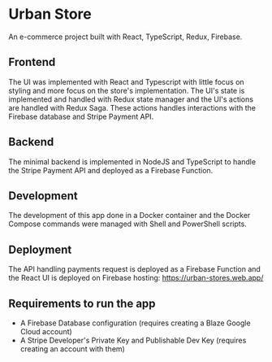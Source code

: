 # Urban Store

An e-commerce project built with React, TypeScript, Redux, Firebase.

## Frontend

The UI was implemented with React and Typescript with little focus on styling and more focus on the store's implementation. The UI's state is implemented and handled with Redux state manager and the UI's actions are handled with Redux Saga.
These actions handles interactions with the Firebase database and Stripe Payment API.

## Backend

The minimal backend is implemented in NodeJS and TypeScript to handle the Stripe Payment API and deployed as a Firebase Function.

## Development

The development of this app done in a Docker container and the Docker Compose commands were managed with Shell and PowerShell scripts.

## Deployment

The API handling payments request is deployed as a Firebase Function and the React UI is deployed on Firebase hosting: https://urban-stores.web.app/

## Requirements to run the app

- A Firebase Database configuration (requires creating a Blaze Google Cloud account)
- A Stripe Developer's Private Key and Publishable Dev Key (requires creating an account with them)
